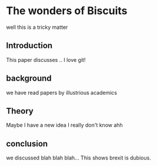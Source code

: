 


# The wonders of Biscuits


well this is a tricky matter


## Introduction

This paper discusses ..
I love git!

## background

we have read papers by illustrious academics

## Theory
Maybe I have a new idea
I really don't know ahh

## conclusion

we discussed blah blah blah...
This shows brexit is dubious.
